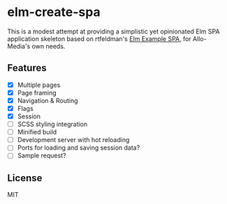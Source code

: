 elm-create-spa
==============

This is a modest attempt at providing a simplistic yet opinionated Elm SPA application skeleton based on rtfeldman's [Elm Example SPA](https://github.com/rtfeldman/elm-spa-example/), for Allo-Media's own needs.

## Features

- [x] Multiple pages
- [x] Page framing
- [x] Navigation & Routing
- [x] Flags
- [x] Session
- [ ] SCSS styling integration
- [ ] Minified build
- [ ] Development server with hot reloading
- [ ] Ports for loading and saving session data?
- [ ] Sample request?

## License

MIT
